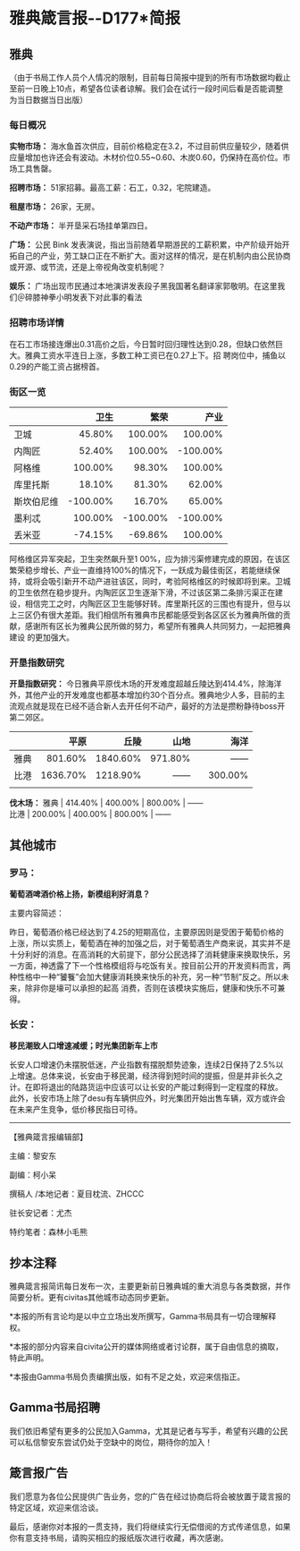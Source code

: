 # 雅典箴言报--D177*简报

## **雅典**

（由于书局工作人员个人情况的限制，目前每日简报中提到的所有市场数据均截止至前一日晚上10点，希望各位读者谅解。我们会在试行一段时间后看是否能调整为当日数据当日出版）

### **每日概况**

**实物市场：** 海水鱼首次供应，目前价格稳定在3.2，不过目前供应量较少，随着供应量增加也许还会有波动。木材价位0.55~0.60、木炭0.60，仍保持在高价位。市场工具售罄。 

**招聘市场：** 51家招募。最高工薪：石工，0.32，宅院建造。 

**租屋市场：** 26家，无房。 

**不动产市场：** 半开垦采石场挂单第四日。 

**广场：** 公民 Bink 发表演说，指出当前随着早期游民的工薪积累，中产阶级开始开拓自己的产业，劳工缺口正在不断扩大。面对这样的情况，是在机制内由公民协商或开源、或节流，还是上帝视角改变机制呢？ 

**娱乐：** 广场出现市民通过本地演讲发表段子黑我国著名翻译家郭敬明。在这里我们＠碎膝神拳小明发表下对此事的看法

### **招聘市场详情**

在石工市场接连爆出0.31高价之后，今日暂时回归理性达到0.28，但缺口依然巨大。雅典工资水平连日上涨，多数工种工资已在0.27上下。招 聘岗位中，捕鱼以0.29的产能工资占据榜首。

### **街区一览**

| | 卫生 | 繁荣 | 产业 
:-------------|-------------:|-------------:|-------------:
卫城 | 45.80% | 100.00% | 100.00% 
内陶匠 | 52.40% | 100.00% | -100.00% 
阿格维 | 100.00% | 98.30% | 100.00% 
库里托斯 | 18.10% | 81.30% | 62.00% 
斯坎伯尼维 | -100.00% | 16.70% | 65.00% 
墨利忒 | 100.00% | -100.00% | -100.00% 
丢米亚 | -74.15% | -69.86% | 100.00% 

阿格维区异军突起，卫生突然飙升至1 00%，应为排污渠修建完成的原因，在该区繁荣稳步增长、产业一直维持100%的情况下，一跃成为最佳街区，若能继续保持，或将会吸引新开不动产进驻该区，同时，考验阿格维区的时候即将到来。卫城的卫生依然在稳步提升。内陶匠区卫生逐渐下滑，不过该区第二条排污渠正在建设，相信完工之时，内陶匠区卫生能够好转。库里斯托区的三围也有提升，但与以上三区仍有很大差距。我们相信所有雅典市民都能感受到各区区长为雅典所做的贡献，感谢所有区长为雅典公民所做的努力，希望所有雅典人共同努力，一起把雅典建设 的更加强大。

### **开垦指数研究**

**开垦指数研究：** 今日雅典平原伐木场的开发难度超越丘陵达到414.4%，除海洋外，其他产业的开发难度也都基本增加约30个百分点。雅典地少人多，目前的主流观点就是现在已经不适合新人去开任何不动产，最好的方法是攒粉静待boss开第二郊区。

| | 平原 | 丘陵 | 山地 | 海洋 
:-------------|-------------:|-------------:|-------------:|-------------:
雅典 | 801.60% | 1840.60% | 971.80% | —— 
比港 | 1636.70% | 1218.90% | ——	 | 　300.00% 
||
**伐木场：** 
雅典 | 414.40% | 400.00% | 800.00% | ——	 
比港 | 200.00% | 400.00% | 800.00% | ——	 

## **其他城市**

### **罗马：**

**葡萄酒啤酒价格上扬，新模组利好消息？**

主要内容简述： 

昨日，葡萄酒价格已经达到了4.25的短期高位，主要原因则是受困于葡萄价格的上涨，所以实质上，葡萄酒在神的加强之后，对于葡萄酒生产商来说，其实并不是十分利好的消息。在高消耗的大前提下，部分公民选择了消耗健康来换取快乐，另一方面，神透露了下一个性格模组将与吃饭有关。按目前公开的开发资料而言，两种性格中一种“饕餮”会加大健康消耗换来快乐的补充，另一种“节制”反之。所以未来，除非你是壕可以承担的起高 消费，否则在该模块实施后，健康和快乐不可兼得。

### **长安：**

**移民潮致人口增速减缓；时光集团新车上市** 

长安人口增速仍未摆脱低迷，产业指数有摆脱颓势迹象，连续2日保持了2.5%以上增速。总体来说，长安由于移民潮，经济得到短时间的提振，但是并非长久之计。在即将退出的陆路货运中应该可以让长安的产能过剩得到一定程度的释放。 此外，长安市场上除了desu有车辆供应外，时光集团开始出售车辆，双方或许会在未来产生竞争，低价移民指日可待。

---

【雅典箴言报编辑部】 

主编：黎安东 

副编：柯小呆 

撰稿人 /本地记者：夏目枕流、ZHCCC 

驻长安记者：尤杰 

特约笔者：森林小毛熊

## 抄本注释

雅典箴言报简讯每日发布一次，主要更新前日雅典城的重大消息与各类数据，并作简要分析。更有civitas其他城市动态同步更新。

*本报的所有言论均是以中立立场出发所撰写，Gamma书局具有一切合理解释权。 

*本报的部分内容来自civita公开的媒体网络或者讨论群，属于自由信息的摘取，特此声明。 

*本报由Gamma书局负责编撰出版，如有不足之处，欢迎来信指正。

## Gamma书局招聘 

我们依旧希望有更多的公民加入Gamma，尤其是记者与写手，希望有兴趣的公民可以私信黎安东尝试仍处于空缺中的岗位，期待你的加入！

## 箴言报广告 

我们愿意为各位公民提供广告业务，您的广告在经过协商后将会被放置于箴言报的特定区域，欢迎来信洽谈。

最后，感谢你对本报的一贯支持，我们将继续实行无偿借阅的方式传递信息，如果你有意支持书局，请购买相应的报纸版次进行收藏，再次感谢。

